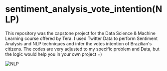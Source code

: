 # sentiment_analysis_vote_intention(NLP)
This repository was the capstone project for the Data Science &amp; Machine Learning course offered by Tera. I used Twitter Data to perform Sentiment Analysis and NLP techniques and infer the votes intention of Brazilian's citizens. The codes are very adjusted to my specific problem and Data, but the logic would help you in your own project =)

![NLP](https://user-images.githubusercontent.com/109702220/230956096-df113767-3294-4545-a4c4-6449de8e651d.jpeg)


